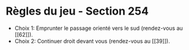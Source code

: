 # Règles du jeu - Section 254

- Choix 1: Emprunter le passage orienté vers le sud (rendez-vous au [[62]]).
- Choix 2: Continuer droit devant vous (rendez-vous au [[39]]).